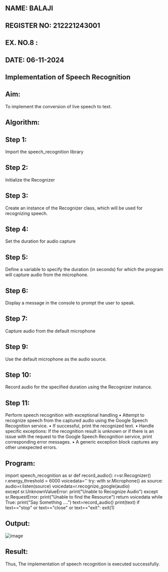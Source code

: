## NAME: BALAJI
## REGISTER NO: 212221243001
## EX. NO.8 :
## DATE: 06-11-2024
## Implementation of Speech Recognition
## Aim:
To implement the conversion of live speech to text.

## Algorithm:
## Step 1:
Import the speech_recognition library

## Step 2:
Initialize the Recognizer

## Step 3:
Create an instance of the Recognizer class, which will be used for recognizing speech.

## Step 4:
Set the duration for audio capture

## Step 5:
Define a variable to specify the duration (in seconds) for which the program will capture audio from the microphone.

## Step 6:
Display a message in the console to prompt the user to speak.

## Step 7:
Capture audio from the default microphone

## Step 9:
Use the default microphone as the audio source.

## Step 10:
Record audio for the specified duration using the Recognizer instance.

## Step 11:
Perform speech recognition with exceptional handling • Attempt to recognize speech from the captured audio using the Google Speech Recognition service. • If successful, print the recognized text. • Handle specific exceptions: If the recognition result is unknown or if there is an issue with the request to the Google Speech Recognition service, print corresponding error messages. • A generic exception block captures any other unexpected errors.

## Program:
import speech_recognition as sr
def record_audio():
    r=sr.Recognizer()
    r.energy_threshold = 6000
    voicedata=''
    try:
        with sr.Microphone() as source:
            audio=r.listen(source)
            voicedata=r.recognize_google(audio)            
    except sr.UnknownValueError:
        print("Unable to Recognize Audio")
    except sr.RequestError:
        print("Unable to find the Resource")
    return voicedata
while True:
    print("Say Something ....")
    text=record_audio()
    print(text)
    if text=="stop" or text=="close" or text=="exit":
        exit(1)
## Output:

![image](https://github.com/user-attachments/assets/7f075785-b37c-43d0-b16c-754dd838cc75)


## Result:
Thus, The implementation of speech recognition is executed successfully.
